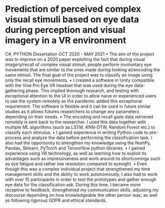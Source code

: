 # Prediction of perceived complex visual stimuli based on eye data during perception and visual imagery in a VR environment
C#, PYTHON
Dissertation
OCT 2020 - MAY 2021
• The aim of the project was to improve on a 2020 paper exploiting the fact that during visual imagery/recall of complex visual stimuli, people perform involuntary eye movements that are similar to the ones made during looking at/encoding the same stimuli. The final goal of the project was to classify an image using only the recall eye movements.
• I created a software in Unity compatible with the Vive Pro Eye VR headset that was used during the eye data-gathering phase. This implied thorough research, and testing with exceptional attention to the UI in order to allow naive or experienced users to use the system remotely as the pandemic added this exceptional requirement. The software is flexible and it can be used in future similar studies as it allows futures researchers to change any parameters depending on their needs.
• The encoding and recall gaze data retrieved remotely is sent back to the researcher. I used this data together with multiple ML algorithms (such as LSTM, KNN-DTW, Random Forest etc.) to classify each stimulus. 
• I gained experience in writing Python code to pre-process and analyze the data before performing the classification task. I also had the opportunity to strengthen my knowledge using the NumPy, Pandas, Sklearn, PyTorch and Tensorflow python libraries.
• I gained experience using VR technology, as well as learning how to exploit its advantages such as impressiveness and work around its shortcomings such as eye fatigue and rather low resolution compared to eyesight.
• Even though this was a complex individual project that strengthened my time management skills and the ability to work autonomously, I also had to work with over 15 participants in order to test the prototypes and gather enough eye data for the classification ask. During this time, I became more receptive to feedback, strengthened my communication skills, adjusting my discourse depending on how knowledgeable the other person was, as well as following rigorous GDPR and ethical standards.
